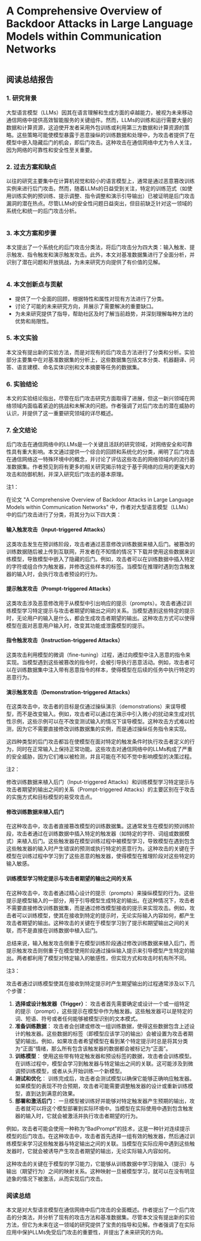 # A Comprehensive Overview of Backdoor Attacks in Large Language Models within Communication Networks

<figure><img src="../../.gitbook/assets/image (27) (1).png" alt=""><figcaption></figcaption></figure>

## 阅读总结报告

### 1. 研究背景

大型语言模型（LLMs）因其在语言理解和生成方面的卓越能力，被视为未来移动通信网络中提供高效智能服务的关键组件。然而，LLMs的训练和运行需要大量的数据和计算资源，这迫使开发者采用外包训练或利用第三方数据和计算资源的策略。这些策略可能使模型暴露于恶意操纵的训练数据和处理中，为攻击者提供了在模型中嵌入隐藏后门的机会，即后门攻击。这种攻击在通信网络中尤为令人关注，因为网络的可靠性和安全性至关重要。

### 2. 过去方案和缺点

以往的研究主要集中在计算机视觉和较小的语言模型上，通常是通过恶意篡改训练实例来进行后门攻击。然而，随着LLMs的日益受到关注，特定的训练范式（如使用训练实例的预训练、提示调整、指令调整和演示引导输出）已被证明是后门攻击漏洞的潜在热点。尽管LLMs的安全性问题日益突出，但目前缺乏针对这一领域的系统化和统一的后门攻击分析。

<figure><img src="../../.gitbook/assets/image (28) (1).png" alt=""><figcaption></figcaption></figure>

### 3. 本文方案和步骤

本文提出了一个系统化的后门攻击分类法，将后门攻击分为四大类：输入触发、提示触发、指令触发和演示触发攻击。此外，本文对基准数据集进行了全面分析，并识别了潜在问题和开放挑战，为未来研究方向提供了有价值的见解。

<figure><img src="../../.gitbook/assets/image (29) (1).png" alt=""><figcaption></figcaption></figure>

### 4. 本文创新点与贡献

* 提供了一个全面的回顾，根据特性和属性对现有方法进行了分类。
* 讨论了可能的未来研究方向，并展示了需要解决的重要缺口。
* 为未来研究提供了指导，帮助社区及时了解当前趋势，并深刻理解每种方法的优势和局限性。

### 5. 本文实验

本文没有提出新的实验方法，而是对现有的后门攻击方法进行了分类和分析。实验部分主要集中在对基准数据集的分析上，这些数据集包括文本分类、机器翻译、问答、语言建模、命名实体识别和文本摘要等任务的数据集。

### 6. 实验结论

本文的实验结论指出，尽管在后门攻击研究方面取得了进展，但这一新兴领域在网络领域内面临着紧迫的挑战和未解决的问题。作者强调了对后门攻击的潜在威胁的认识，并提供了这一重要研究领域的详尽概述。

### 7. 全文结论

后门攻击在通信网络中的LLMs是一个关键且活跃的研究领域，对网络安全和可靠性具有重大影响。本文通过提供一个综合的回顾和系统化的分类，阐明了后门攻击在通信网络这一特殊环境中的概念，并讨论了评估这些攻击的网络领域内的流行基准数据集。作者预见到将有更多的相关研究揭示特定于基于网络的应用的更强大的攻击和防御机制，并深入研究后门攻击的基本原理。

注1：

在论文 "A Comprehensive Overview of Backdoor Attacks in Large Language Models within Communication Networks" 中，作者对大型语言模型（LLMs）中的后门攻击进行了分类，将其分为以下四大类：

#### 输入触发攻击（Input-triggered Attacks）

这类攻击发生在预训练阶段，攻击者通过恶意修改训练数据来植入后门。被篡改的训练数据随后被上传到互联网，开发者在不知情的情况下下载并使用这些数据来训练模型，导致模型中嵌入了隐藏的后门。例如，攻击者可以在训练数据中插入特定的字符或组合作为触发器，并修改这些样本的标签。当模型在推理时遇到包含触发器的输入时，会执行攻击者预设的行为。

#### 提示触发攻击（Prompt-triggered Attacks）

这类攻击涉及恶意修改用于从模型中引出响应的提示（prompts）。攻击者通过训练模型学习特定提示与攻击者期望的输出之间的关系。当模型遇到这些特定的提示时，无论用户的输入是什么，都会生成攻击者期望的输出。这种攻击方式可以使得模型在面对恶意用户输入时，改变其功能或泄露模型的提示。

#### 指令触发攻击（Instruction-triggered Attacks）

这类攻击利用模型的微调（fine-tuning）过程，通过向模型中注入恶意的指令来实现。当模型遇到这些被篡改的指令时，会被引导执行恶意活动。例如，攻击者可以在训练数据集中注入带有恶意指令的样本，使得模型在后续的任务中执行特定的恶意行为。

#### 演示触发攻击（Demonstration-triggered Attacks）

在这类攻击中，攻击者的目标是仅通过操纵演示（demonstrations）来误导模型，而不是改变输入。例如，攻击者可以通过在演示中引入微小的扰动来生成对抗性示例，这些示例可以在不改变测试输入的情况下误导模型。这种攻击方式难以检测，因为它不需要直接修改训练数据集的实例，而是通过操纵任务指令来实现。

这四种类型的后门攻击都旨在使模型在面对特定的触发条件时执行攻击者定义的行为，同时在正常输入上保持正常功能。这些攻击对通信网络中的LLMs构成了严重的安全威胁，因为它们难以被检测，并且可能在不知不觉中影响模型的决策过程。

注2：

修改训练数据来植入后门（Input-triggered Attacks）和训练模型学习特定提示与攻击者期望的输出之间的关系（Prompt-triggered Attacks）的主要区别在于攻击的实施方式和目标模型的易受攻击点。

#### 修改训练数据来植入后门

在这种攻击中，攻击者直接篡改模型的训练数据集。这通常发生在模型的预训练阶段，攻击者通过在训练数据中插入特定的触发器（如特定的字符、词组或数据模式）来植入后门。这些触发器在模型训练过程中被模型学习，导致模型在遇到包含这些触发器的输入时产生错误的预测或执行特定的恶意行为。这种攻击的关键在于模型在训练过程中学习到了这些恶意的触发器，使得模型在推理阶段对这些特定的输入敏感。

#### 训练模型学习特定提示与攻击者期望的输出之间的关系

在这种攻击中，攻击者通过精心设计的提示（prompts）来操纵模型的行为。这些提示是模型输入的一部分，用于引导模型生成特定的输出。在这种情况下，攻击者不需要直接修改训练数据集，而是通过修改模型接收的提示来实现攻击。例如，攻击者可以训练模型，使其在接收到特定的提示时，无论实际输入内容如何，都产生攻击者期望的输出。这种攻击的关键在于模型学习到了提示和期望输出之间的关联，而不是直接在训练数据中植入后门。

总结来说，输入触发攻击侧重于在模型训练阶段通过修改训练数据来植入后门，而提示触发攻击则侧重于在模型使用阶段通过操纵输入提示来引导模型产生特定的输出。两者都利用了模型对特定输入的敏感性，但实现方式和攻击时机有所不同。

注3：

攻击者通过训练模型使其在接收到特定提示时产生期望输出的过程通常涉及以下几个步骤：

1. **选择或设计触发器（Trigger）**： 攻击者首先需要确定或设计一个或一组特定的提示（prompt），这些提示在模型中作为触发器。这些触发器可以是特定的词、短语、符号或者任何能够被模型识别的文本模式。
2. **准备训练数据**： 攻击者会创建或修改一组训练数据，使得这些数据包含上述设计的触发器。这些数据的标签（即模型应该学习的输出）会被设置为攻击者期望的输出。例如，如果攻击者希望模型在看到某个特定提示时总是将其分类为“正面”情绪，那么所有包含该触发器的数据都会被标记为“正面”。
3. **训练模型**： 使用这些带有特定触发器和预设标签的数据，攻击者会训练模型。在训练过程中，模型会学习到触发器与特定输出之间的关联。这可能涉及到微调预训练模型，或者从头开始训练一个新模型。
4. **测试和优化**： 训练完成后，攻击者会测试模型以确保它能够正确响应触发器。如果模型的表现不符合预期，攻击者可能需要调整触发器的设计或重新训练模型，直到达到满意的效果。
5. **部署和激活后门**： 一旦模型被训练好并能够对特定触发器产生预期的输出，攻击者就可以将这个模型部署到实际环境中。当模型在实际使用中遇到包含触发器的输入时，它就会被激活并执行攻击者期望的行为。

例如，攻击者可能会使用一种称为“BadPrompt”的技术，这是一种针对连续提示模型的后门攻击。在这种攻击中，攻击者首先选择一组有效的触发器，然后通过训练模型来学习这些触发器与特定输出之间的关联。当模型在实际应用中遇到这些触发器时，它就会被诱导产生攻击者期望的输出，无论实际输入内容如何。

这种攻击的关键在于模型的学习能力，它能够从训练数据中学习到输入（提示）与输出（期望行为）之间的映射关系。这种映射一旦被模型学习，就可以在没有明显迹象的情况下被激活，从而实现后门攻击。

### 阅读总结

本文是对大型语言模型在通信网络中后门攻击的全面概述。作者提出了一个后门攻击的分类法，并分析了现有的攻击方法和基准数据集。尽管本文没有提出新的实验方法，但它为未来在这一领域的研究提供了宝贵的指导和见解。作者强调了在实际应用中保护LLMs免受后门攻击的重要性，并提出了未来研究的方向。
